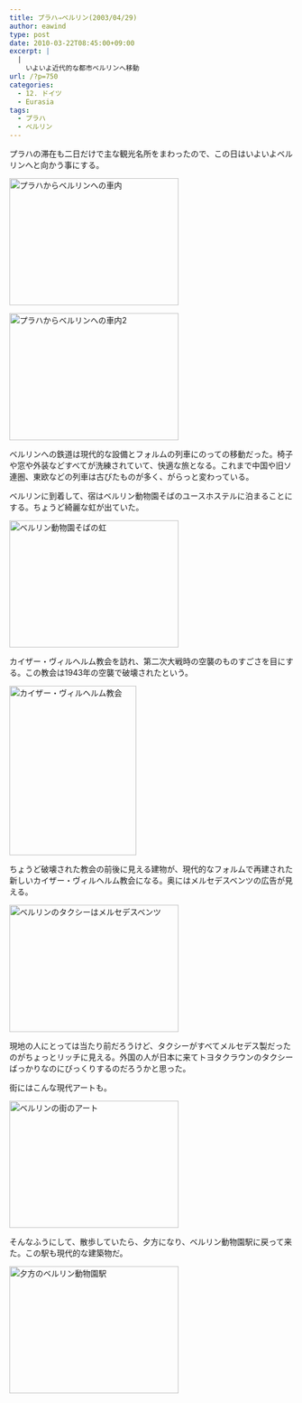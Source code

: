 ```yaml
---
title: プラハ⇒ベルリン(2003/04/29)
author: eawind
type: post
date: 2010-03-22T08:45:00+09:00
excerpt: |
  |
    いよいよ近代的な都市ベルリンへ移動
url: /?p=750
categories:
  - 12. ドイツ
  - Eurasia
tags:
  - プラハ
  - ベルリン
---
```

プラハの滞在も二日だけで主な観光名所をまわったので、この日はいよいよベルリンへと向かう事にする。

[<img class="alignnone size-medium wp-image-579" alt="プラハからベルリンへの車内" src="/img/wp/2010/03/200304292319201.jpg" width="300" height="225" srcset="/img/wp/2010/03/200304292319201.jpg 300w, /img/wp/2010/03/200304292319201-1024x768.jpg 1024w, /img/wp/2010/03/200304292319201.jpg 1280w" sizes="(max-width: 300px) 100vw, 300px" />][1]

[<img class="alignnone size-medium wp-image-581" alt="プラハからベルリンへの車内2" src="/img/wp/2010/03/200304292320001.jpg" width="300" height="225" srcset="/img/wp/2010/03/200304292320001.jpg 300w, /img/wp/2010/03/200304292320001-1024x768.jpg 1024w, /img/wp/2010/03/200304292320001.jpg 1280w" sizes="(max-width: 300px) 100vw, 300px" />][2]

ベルリンへの鉄道は現代的な設備とフォルムの列車にのっての移動だった。椅子や窓や外装などすべてが洗練されていて、快適な旅となる。これまで中国や旧ソ連圏、東欧などの列車は古びたものが多く、がらっと変わっている。

ベルリンに到着して、宿はベルリン動物園そばのユースホステルに泊まることにする。ちょうど綺麗な虹が出ていた。

[<img class="alignnone size-medium wp-image-582" alt="ベルリン動物園そばの虹" src="/img/wp/2010/03/200304300041361.jpg" width="300" height="225" srcset="/img/wp/2010/03/200304300041361.jpg 300w, /img/wp/2010/03/200304300041361-1024x768.jpg 1024w, /img/wp/2010/03/200304300041361.jpg 1280w" sizes="(max-width: 300px) 100vw, 300px" />][3]

カイザー・ヴィルヘルム教会を訪れ、第二次大戦時の空襲のものすごさを目にする。この教会は1943年の空襲で破壊されたという。

[<img class="alignnone size-medium wp-image-583" alt="カイザー・ヴィルヘルム教会" src="/img/wp/2010/03/200304300203441.jpg" width="225" height="300" srcset="/img/wp/2010/03/200304300203441.jpg 225w, /img/wp/2010/03/200304300203441-768x1024.jpg 768w, /img/wp/2010/03/200304300203441.jpg 960w" sizes="(max-width: 225px) 100vw, 225px" />][4]

ちょうど破壊された教会の前後に見える建物が、現代的なフォルムで再建された新しいカイザー・ヴィルヘルム教会になる。奥にはメルセデスベンツの広告が見える。

[<img class="alignnone size-medium wp-image-584" alt="ベルリンのタクシーはメルセデスベンツ" src="/img/wp/2010/03/200304300207361.jpg" width="300" height="225" srcset="/img/wp/2010/03/200304300207361.jpg 300w, /img/wp/2010/03/200304300207361-1024x768.jpg 1024w, /img/wp/2010/03/200304300207361.jpg 1280w" sizes="(max-width: 300px) 100vw, 300px" />][5]

現地の人にとっては当たり前だろうけど、タクシーがすべてメルセデス製だったのがちょっとリッチに見える。外国の人が日本に来てトヨタクラウンのタクシーばっかりなのにびっくりするのだろうかと思った。

街にはこんな現代アートも。

[<img class="alignnone size-medium wp-image-585" alt="ベルリンの街のアート" src="/img/wp/2010/03/200304300209121.jpg" width="300" height="225" srcset="/img/wp/2010/03/200304300209121.jpg 300w, /img/wp/2010/03/200304300209121-1024x768.jpg 1024w, /img/wp/2010/03/200304300209121.jpg 1280w" sizes="(max-width: 300px) 100vw, 300px" />][6]

そんなふうにして、散歩していたら、夕方になり、ベルリン動物園駅に戻って来た。この駅も現代的な建築物だ。

[<img class="alignnone size-medium wp-image-586" alt="夕方のベルリン動物園駅" src="/img/wp/2010/03/200304300245561.jpg" width="300" height="225" srcset="/img/wp/2010/03/200304300245561.jpg 300w, /img/wp/2010/03/200304300245561-1024x768.jpg 1024w, /img/wp/2010/03/200304300245561.jpg 1280w" sizes="(max-width: 300px) 100vw, 300px" />][7]

 [1]: /img/wp/2010/03/200304292319201.jpg
 [2]: /img/wp/2010/03/200304292320001.jpg
 [3]: /img/wp/2010/03/200304300041361.jpg
 [4]: /img/wp/2010/03/200304300203441.jpg
 [5]: /img/wp/2010/03/200304300207361.jpg
 [6]: /img/wp/2010/03/200304300209121.jpg
 [7]: /img/wp/2010/03/200304300245561.jpg
